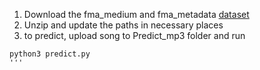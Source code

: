 1. Download the fma_medium and fma_metadata [dataset](https://github.com/mdeff/fma)
2. Unzip and update the paths in necessary places
3. to predict, upload song to Predict_mp3 folder and run 
  ```
  python3 predict.py
  '''

